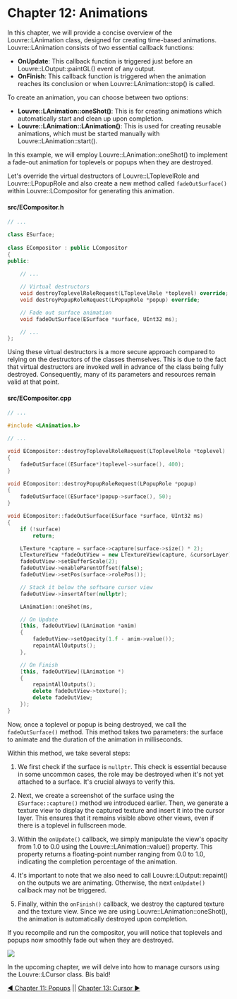 # Chapter 12: Animations

In this chapter, we will provide a concise overview of the Louvre::LAnimation class, designed for creating time-based animations. Louvre::LAnimation consists of two essential callback functions:

* **OnUpdate**: This callback function is triggered just before an Louvre::LOutput::paintGL() event of any output.
* **OnFinish**: This callback function is triggered when the animation reaches its conclusion or when Louvre::LAnimation::stop() is called.

To create an animation, you can choose between two options: 
- **Louvre::LAnimation::oneShot()**: This is for creating animations which automatically start and clean up upon completion.
- **Louvre::LAnimation::LAnimation()**: This is used for creating reusable animations, which must be started manually with Louvre::LAnimation::start().

In this example, we will employ Louvre::LAnimation::oneShot() to implement a fade-out animation for toplevels or popups when they are destroyed.

Let's override the virtual destructors of Louvre::LToplevelRole and Louvre::LPopupRole and also create a new method called `fadeOutSurface()` within Louvre::LCompositor for generating this animation. 

#### src/ECompositor.h

```cpp
// ...

class ESurface;
 
class ECompositor : public LCompositor
{
public:
    
    // ...

    // Virtual destructors
    void destroyToplevelRoleRequest(LToplevelRole *toplevel) override;
    void destroyPopupRoleRequest(LPopupRole *popup) override;

    // Fade out surface animation
    void fadeOutSurface(ESurface *surface, UInt32 ms);

    // ...
};
```

Using these virtual destructors is a more secure approach compared to relying on the destructors of the classes themselves. This is due to the fact that virtual destructors are invoked well in advance of the class being fully destroyed. Consequently, many of its parameters and resources remain valid at that point.

#### src/ECompositor.cpp

```cpp
// ...

#include <LAnimation.h>

// ...

void ECompositor::destroyToplevelRoleRequest(LToplevelRole *toplevel)
{
    fadeOutSurface((ESurface*)toplevel->surface(), 400);
}

void ECompositor::destroyPopupRoleRequest(LPopupRole *popup)
{
    fadeOutSurface((ESurface*)popup->surface(), 50);
}

void ECompositor::fadeOutSurface(ESurface *surface, UInt32 ms)
{
    if (!surface)
        return;

    LTexture *capture = surface->capture(surface->size() * 2);
    LTextureView *fadeOutView = new LTextureView(capture, &cursorLayer);
    fadeOutView->setBufferScale(2);
    fadeOutView->enableParentOffset(false);
    fadeOutView->setPos(surface->rolePos());

    // Stack it below the software cursor view
    fadeOutView->insertAfter(nullptr);

    LAnimation::oneShot(ms,

    // On Update
    [this, fadeOutView](LAnimation *anim)
    {
        fadeOutView->setOpacity(1.f - anim->value());
        repaintAllOutputs();
    },

    // On Finish
    [this, fadeOutView](LAnimation *)
    {
        repaintAllOutputs();
        delete fadeOutView->texture();
        delete fadeOutView;
    });
}
```

Now, once a toplevel or popup is being destroyed, we call the `fadeOutSurface()` method. This method takes two parameters: the surface to animate and the duration of the animation in milliseconds.

Within this method, we take several steps:

1. We first check if the surface is `nullptr`. This check is essential because in some uncommon cases, the role may be destroyed when it's not yet attached to a surface. It's crucial always to verify this.

2. Next, we create a screenshot of the surface using the `ESurface::capture()` method we introduced earlier. Then, we generate a texture view to display the captured texture and insert it into the cursor layer. This ensures that it remains visible above other views, even if there is a toplevel in fullscreen mode.

3. Within the `onUpdate()` callback, we simply manipulate the view's opacity from 1.0 to 0.0 using the Louvre::LAnimation::value() property. This property returns a floating-point number ranging from 0.0 to 1.0, indicating the completion percentage of the animation. 

4. It's important to note that we also need to call Louvre::LOutput::repaint() on the outputs we are animating. Otherwise, the next `onUpdate()` callback may not be triggered.

5. Finally, within the `onFinish()` callback, we destroy the captured texture and the texture view. Since we are using Louvre::LAnimation::oneShot(), the animation is automatically destroyed upon completion.

If you recompile and run the compositor, you will notice that toplevels and popups now smoothly fade out when they are destroyed.

<img src="https://lh3.googleusercontent.com/pw/ADCreHdFDc8mTY0fxNtr42T-7ACP0wdINLsLKahQ_wQu8M4O112dJBOi5qUvb_sPADRAcN46uCBNASlF2j1tvYsO3fIZma0O8JtULThP9LoJ5VXqBxYDGLo=w2400"/>


In the upcoming chapter, we will delve into how to manage cursors using the Louvre::LCursor class. Bis bald!

<a href="md_md_tutorial_11.html">◀ Chapter 11: Popups</a> || <a href="md_md_tutorial_13.html"> Chapter 13: Cursor ▶</a>